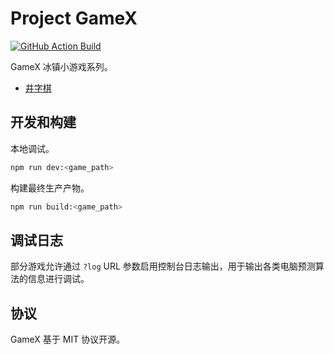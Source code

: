 # Project GameX

[![GitHub Action Build](https://github.com/MegaShow/GameX/actions/workflows/main.yaml/badge.svg)](https://github.com/MegaShow/GameX/actions/workflows/main.yaml)

GameX 冰镇小游戏系列。

- [井字棋](https://game.icytown.com/tictactoe)

## 开发和构建

本地调试。

```bash
npm run dev:<game_path>
```

构建最终生产产物。

```bash
npm run build:<game_path>
```

## 调试日志

部分游戏允许通过 `?log` URL 参数启用控制台日志输出，用于输出各类电脑预测算法的信息进行调试。

## 协议

GameX 基于 MIT 协议开源。
